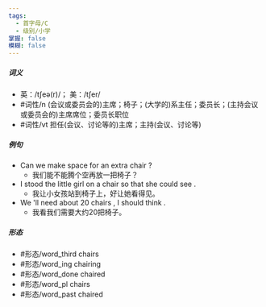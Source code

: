 ```yaml
---
tags:
  - 首字母/C
  - 级别/小学
掌握: false
模糊: false
---
```

##### 词义
- 英：/tʃeə(r)/； 美：/tʃer/
- #词性/n  (会议或委员会的)主席；椅子；(大学的)系主任；委员长；(主持会议或委员会的)主席席位；委员长职位
- #词性/vt  担任(会议、讨论等的)主席；主持(会议、讨论等)
##### 例句
- Can we make space for an extra chair ?
	- 我们能不能腾个空再放一把椅子？
- I stood the little girl on a chair so that she could see .
	- 我让小女孩站到椅子上，好让她看得见。
- We 'll need about 20 chairs , I should think .
	- 我看我们需要大约20把椅子。
##### 形态
- #形态/word_third chairs
- #形态/word_ing chairing
- #形态/word_done chaired
- #形态/word_pl chairs
- #形态/word_past chaired

